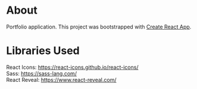 # About
Portfolio application.
This project was bootstrapped with [Create React App](https://github.com/facebook/create-react-app).

# Libraries Used
React Icons: https://react-icons.github.io/react-icons/
<br/>Sass: https://sass-lang.com/
<br/>React Reveal: https://www.react-reveal.com/

